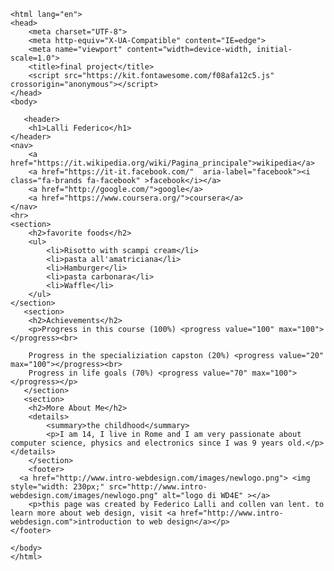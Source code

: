 <!DOCTYPE html>
    <html lang="en">
    <head>
        <meta charset="UTF-8">
        <meta http-equiv="X-UA-Compatible" content="IE=edge">
        <meta name="viewport" content="width=device-width, initial-scale=1.0">
        <title>final project</title>
        <script src="https://kit.fontawesome.com/f08afa12c5.js" crossorigin="anonymous"></script>
    </head>
    <body>
        
       <header>
        <h1>Lalli Federico</h1>
    </header>
    <nav>
        <a href="https://it.wikipedia.org/wiki/Pagina_principale">wikipedia</a>
        <a href="https://it-it.facebook.com/"  aria-label="facebook"><i class="fa-brands fa-facebook" >facebook</i></a>
        <a href="http://google.com/">google</a>
        <a href="https://www.coursera.org/">coursera</a>
    </nav>
    <hr> 
    <section>
        <h2>favorite foods</h2>
        <ul>
            <li>Risotto with scampi cream</li>
            <li>pasta all'amatriciana</li>
            <li>Hamburger</li>
            <li>pasta carbonara</li>
            <li>Waffle</li>
        </ul>
    </section>
       <section>
        <h2>Achievements</h2>
        <p>Progress in this course (100%) <progress value="100" max="100"></progress><br>

        Progress in the specializiation capston (20%) <progress value="20" max="100"></progress><br>
        Progress in life goals (70%) <progress value="70" max="100"></progress></p>
       </section>
       <section>
        <h2>More About Me</h2>
        <details>
            <summary>the childhood</summary>
            <p>I am 14, I live in Rome and I am very passionate about computer science, physics and electronics since I was 9 years old.</p></details>
        </section>
        <footer>
      <a href="http://www.intro-webdesign.com/images/newlogo.png"> <img style="width: 230px;" src="http://www.intro-webdesign.com/images/newlogo.png" alt="logo di WD4E" ></a>
        <p>this page was created by Federico Lalli and collen van lent. to learn more about web design, visit <a href="http://www.intro-webdesign.com">introduction to web design</a></p>
    </footer>

    </body>
    </html>
